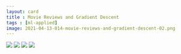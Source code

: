 ```yaml
---
layout: card
title : Movie Reviews and Gradient Descent
tags : [ml-applied]
image: 2021-04-13-014-movie-reviews-and-gradient-descent-02.png
---
```


<img src="{{site.images}}/2021-04-13-014-movie-reviews-and-gradient-descent.compiled-0.png">		
<img src="{{site.images}}/2021-04-13-014-movie-reviews-and-gradient-descent.compiled-1.png">
<img src="{{site.images}}/2021-04-13-014-movie-reviews-and-gradient-descent.compiled-2.png">
<img src="{{site.images}}/2021-04-13-014-movie-reviews-and-gradient-descent.compiled-3.png">
